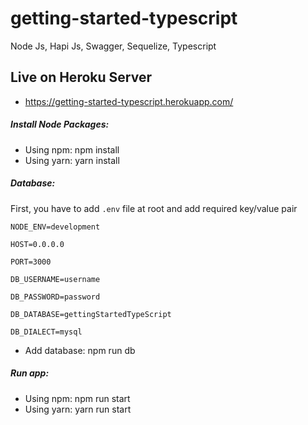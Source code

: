 # getting-started-typescript
Node Js, Hapi Js, Swagger, Sequelize, Typescript

## Live on Heroku Server
* https://getting-started-typescript.herokuapp.com/


##### Install Node Packages:

* Using npm: npm install 
* Using yarn: yarn install


##### Database: 

First, you have to add `.env` file at root and add required key/value pair

`NODE_ENV=development`

`HOST=0.0.0.0`

`PORT=3000`

`DB_USERNAME=username`

`DB_PASSWORD=password`

`DB_DATABASE=gettingStartedTypeScript`

`DB_DIALECT=mysql`

* Add database: npm run db

##### Run app: 

* Using npm: npm run start
* Using yarn: yarn run start
